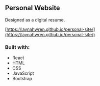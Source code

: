 ## Personal Website
Designed as a digital resume.

[https://laynahwren.github.io/personal-site/](https://laynahwren.github.io/personal-site/)

### Built with:
- React
- HTML
- CSS
- JavaScript
- Bootstrap
